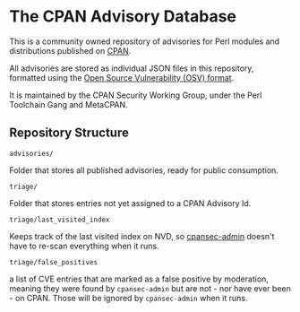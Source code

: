 # The CPAN Advisory Database

This is a community owned repository of advisories for Perl modules and
distributions published on [CPAN](https://metacpan.org).

All advisories are stored as individual JSON files in this repository,
formatted using the [Open Source Vulnerability (OSV) format](https://ossf.github.io/osv-schema/).

It is maintained by the CPAN Security Working Group, under the Perl Toolchain Gang and MetaCPAN.

## Repository Structure

`advisories/`

Folder that stores all published advisories, ready for public consumption.

`triage/`

Folder that stores entries not yet assigned to a CPAN Advisory Id.

`triage/last_visited_index`

Keeps track of the last visited index on NVD, so
[cpansec-admin](https://metacpan.org/pod/CPANSEC::Admin) doesn't
have to re-scan everything when it runs.

`triage/false_positives`

a list of CVE entries that are marked as a false positive by moderation,
meaning they were found by `cpansec-admin` but are not - nor have ever been -
on CPAN. Those will be ignored by `cpansec-admin` when it runs.


